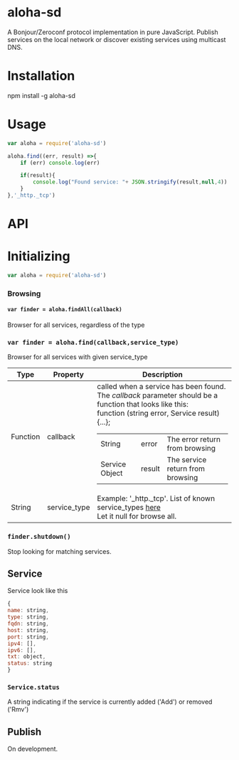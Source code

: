 # aloha-sd
A Bonjour/Zeroconf protocol implementation in pure JavaScript. Publish services on the local network or discover existing services using multicast DNS.

# Installation
npm install -g aloha-sd

# Usage
```js
var aloha = require('aloha-sd')

aloha.find((err, result) =>{
    if (err) console.log(err)

    if(result){
        console.log("Found service: "+ JSON.stringify(result,null,4))
    }
},'_http._tcp')
```

# API
# Initializing
```js
var aloha = require('aloha-sd')
```

### Browsing
#### `var finder = aloha.findAll(callback)`
Browser for all services, regardless of the type
### `var finder = aloha.find(callback,service_type)`
Browser for all services with given service_type


| Type | Property | Description |
| --- | --- | --- |
| Function | callback | called when a service has been found.</br>The *callback* parameter should be a function that looks like this:</br>function (string error, Service result){...};</br><table><tr><td>String</td><td>error</td><td>The error return from browsing</td></tr><tr><td>Service Object</td><td>result</td><td>The service return from browsing</td></tr></table> |
| String | service_type | Example: '_http._tcp'. List of known service_types [here](https://github.com/cuongurus/Zeroconf-for-Chrome/blob/master/test/browser/service-types.js)</br>Let it null for browse all. |

### `finder.shutdown()`
Stop looking for matching services.

## Service
Service look like this
```js
{
name: string,
type: string,
fqdn: string,
host: string,
port: string,
ipv4: [],
ipv6: [],
txt: object,
status: string
}
```

### `Service.status`
A string indicating if the service is currently added ('Add') or removed ('Rmv')
## Publish
On development.